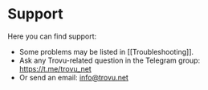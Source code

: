 # Support

Here you can find support:

-   Some problems may be listed in [[Troubleshooting]].
-   Ask any Trovu-related question in the Telegram group: https://t.me/trovu_net
-   Or send an email: info@trovu.net
